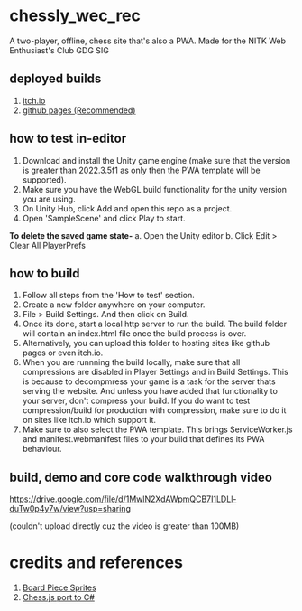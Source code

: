 # chessly_wec_rec
A two-player, offline, chess site that's also a PWA.
Made for the NITK Web Enthusiast's Club GDG SIG

## deployed builds
1. [itch.io](https://hmnt.itch.io/chessly-wecrec?secret=s42JYkGE6cjiB61UFEaHnRXILg)
2. [github pages (Recommended)](https://hemanth2004.github.io/chessly-buildtest/)  

## how to test in-editor
1. Download and install the Unity game engine (make sure that the version is greater than 2022.3.5f1 as only then the PWA template will be supported).
2. Make sure you have the WebGL build functionality for the unity version you are using.
3. On Unity Hub, click Add and open this repo as a project.
4. Open 'SampleScene' and click Play to start.

**To delete the saved game state-**
a. Open the Unity editor
b. Click Edit > Clear All PlayerPrefs

## how to build
1. Follow all steps from the 'How to test' section.
2. Create a new folder anywhere on your computer.
3. File > Build Settings. And then click on Build.
4. Once its done, start a local http server to run the build. The build folder will contain an index.html file once the build process is over.
5. Alternatively, you can upload this folder to hosting sites like github pages or even itch.io.
6. When you are runnning the build locally, make sure that all compressions are disabled in Player Settings and in Build Settings. This is because to decompmress your game is a task for the server thats serving the website. And unless you have added that functionality to your server, don't compress your build. If you do want to test compression/build for production with compression, make sure to do it on sites like itch.io which support it.
7. Make sure to also select the PWA template. This brings ServiceWorker.js and manifest.webmanifest files to your build that defines its PWA behaviour.

## build, demo and core code walkthrough video

https://drive.google.com/file/d/1MwlN2XdAWpmQCB7I1LDLl-duTw0p4y7w/view?usp=sharing

(couldn't upload directly cuz the video is greater than 100MB)

# credits and references
1. [Board Piece Sprites](https://opengameart.org/content/chess-pieces-and-board-squares)
2. [Chess.js port to C#](https://github.com/dayjur/Chess.cs)
